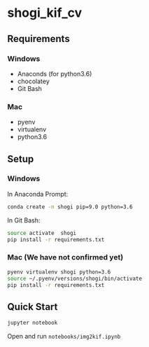 # shogi_kif_cv

## Requirements

### Windows

- Anaconds (for python3.6)
- chocolatey
- Git Bash

### Mac

- pyenv
- virtualenv
- python3.6

## Setup

### Windows

In Anaconda Prompt:
```bash
conda create -n shogi pip=9.0 python=3.6
```

In Git Bash:
```bash
source activate  shogi
pip install -r requirements.txt
```

### Mac (We have not confirmed yet)

```bash
pyenv virtualenv shogi python=3.6
source ~/.pyenv/versions/shogi/bin/activate
pip install -r requirements.txt
```

## Quick Start

```bash
jupyter notebook
```

Open and run `notebooks/img2kif.ipynb`